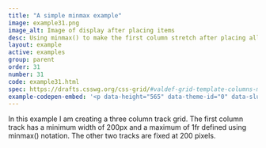 ```yaml
---
title: "A simple minmax example"
image: example31.png
image_alt: Image of display after placing items
desc: Using minmax() to make the first column stretch after placing all three column tracks
layout: example
active: examples
group: parent
order: 31
number: 31
code: example31.html 
spec: https://drafts.csswg.org/css-grid/#valdef-grid-template-columns-minmax
example-codepen-embed: '<p data-height="565" data-theme-id="0" data-slug-hash="RRxPyk" data-default-tab="result" data-user="rachelandrew" data-embed-version="2" class="codepen">See the Pen <a href="http://codepen.io/rachelandrew/pen/RRxPyk/">Grid by Example 31: simple minmax() example</a> by rachelandrew (<a href="http://codepen.io/rachelandrew">@rachelandrew</a>) on <a href="http://codepen.io">CodePen</a>.</p>'
---
```


In this example I am creating a three column track grid. The first column track has a minimum width of 200px and a maximum of 1fr defined using minmax() notation. The other two tracks are fixed at 200 pixels.
